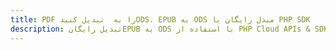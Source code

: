 ---title: PDF را به  تبدیل کنیدODS، EPUB به ODS مبدل رایگان یا PHP SDKdescription: تبدیل رایگانEPUB به ODS با استفاده از PHP Cloud APIs & SDK همچنین اسناد PDF را در Cloud ایجاد، ویرایش و رندر کنید.---